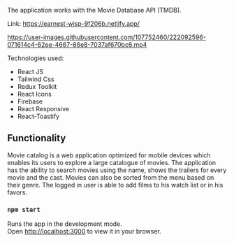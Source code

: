 
The application works with the Movie Database API (TMDB).

Link: https://earnest-wisp-9f206b.netlify.app/


https://user-images.githubusercontent.com/107752460/222092596-071614c4-62ee-4667-86e8-7037af670bc6.mp4


Technologies used:

* React JS
* Tailwind Css
* Redux Toolkit
* React Icons
* Firebase
* React Responsive
* React-Toastify


## Functionality


Movie catalog is a web application optimized for mobile devices which enables its users to explore a large catalogue of movies. The application has the ability to search movies using the name, shows the trailers for every movie and the cast. Movies can also be sorted from the menu based on their genre. The logged in user is able to add films to his watch list or in his favors. 





### `npm start`

Runs the app in the development mode.\
Open [http://localhost:3000](http://localhost:3000) to view it in your browser.



